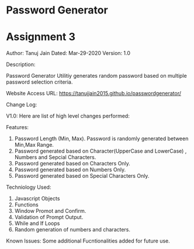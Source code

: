 # Password Generator
# Assignment 3

Author: Tanuj Jain
Dated: Mar-29-2020
Version: 1.0

Description:

Password Generator Utilitiy generates random password based on multiple password selection criteria. 

Website Access URL:
https://tanujjain2015.github.io/passwordgenerator/

Change Log:

V1.0: 
Here are list of high level changes performed:  

Features: 
1. Password Length (Min, Max). Password is randomly generated between Min,Max Range. 
2. Password generated based on Character(UpperCase and LowerCase) , Numbers and Sepcial Characters. 
3. Password generated based on Characters Only. 
4. Password generated based on Numbers Only.
5. Password generated based on Special Characters Only. 


Techniology Used:
1. Javascript Objects 
2. Functions
3. Window Promot and Confirm. 
4. Validation of Prompt Output.
5. While and If Loops
6. Random generation of numbers and characters. 

Known Issues:
Some additional Fucntionalities added for future use. 


